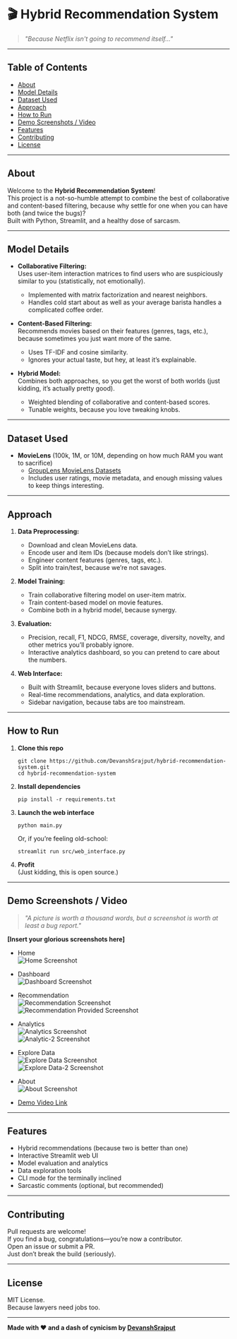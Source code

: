 # 🎬 Hybrid Recommendation System

> _"Because Netflix isn't going to recommend itself..."_

---

## Table of Contents

- [About](#about)
- [Model Details](#model-details)
- [Dataset Used](#dataset-used)
- [Approach](#approach)
- [How to Run](#how-to-run)
- [Demo Screenshots / Video](#demo-screenshots--video)
- [Features](#features)
- [Contributing](#contributing)
- [License](#license)

---

## About

Welcome to the **Hybrid Recommendation System**!  
This project is a not-so-humble attempt to combine the best of collaborative and content-based filtering, because why settle for one when you can have both (and twice the bugs)?  
Built with Python, Streamlit, and a healthy dose of sarcasm.

---

## Model Details

- **Collaborative Filtering:**  
  Uses user-item interaction matrices to find users who are suspiciously similar to you (statistically, not emotionally).
  - Implemented with matrix factorization and nearest neighbors.
  - Handles cold start about as well as your average barista handles a complicated coffee order.

- **Content-Based Filtering:**  
  Recommends movies based on their features (genres, tags, etc.), because sometimes you just want more of the same.
  - Uses TF-IDF and cosine similarity.
  - Ignores your actual taste, but hey, at least it’s explainable.

- **Hybrid Model:**  
  Combines both approaches, so you get the worst of both worlds (just kidding, it’s actually pretty good).
  - Weighted blending of collaborative and content-based scores.
  - Tunable weights, because you love tweaking knobs.

---

## Dataset Used

- **MovieLens** (100k, 1M, or 10M, depending on how much RAM you want to sacrifice)
  - [GroupLens MovieLens Datasets](https://grouplens.org/datasets/movielens/)
  - Includes user ratings, movie metadata, and enough missing values to keep things interesting.

---

## Approach

1. **Data Preprocessing:**  
   - Download and clean MovieLens data.
   - Encode user and item IDs (because models don’t like strings).
   - Engineer content features (genres, tags, etc.).
   - Split into train/test, because we’re not savages.

2. **Model Training:**  
   - Train collaborative filtering model on user-item matrix.
   - Train content-based model on movie features.
   - Combine both in a hybrid model, because synergy.

3. **Evaluation:**  
   - Precision, recall, F1, NDCG, RMSE, coverage, diversity, novelty, and other metrics you’ll probably ignore.
   - Interactive analytics dashboard, so you can pretend to care about the numbers.

4. **Web Interface:**  
   - Built with Streamlit, because everyone loves sliders and buttons.
   - Real-time recommendations, analytics, and data exploration.
   - Sidebar navigation, because tabs are too mainstream.

---

## How to Run

1. **Clone this repo**  
   ```
   git clone https://github.com/DevanshSrajput/hybrid-recommendation-system.git
   cd hybrid-recommendation-system
   ```

2. **Install dependencies**  
   ```
   pip install -r requirements.txt
   ```

3. **Launch the web interface**  
   ```
   python main.py
   ```
   Or, if you’re feeling old-school:
   ```
   streamlit run src/web_interface.py
   ```

4. **Profit**  
   (Just kidding, this is open source.)

---

## Demo Screenshots / Video

> _"A picture is worth a thousand words, but a screenshot is worth at least a bug report."_

**[Insert your glorious screenshots here]**

- Home  
  ![Home Screenshot](assests/Home.png)

- Dashboard  
  ![Dashboard Screenshot](assests/Dashboard.png)

- Recommendation  
  ![Recommendation Screenshot](assests/Recommendation.png)  
  ![Recommendation Provided Screenshot](assests/Recommendation%20Provided.png)

- Analytics  
  ![Analytics Screenshot](assests/Analytics.png)  
  ![Analytic-2 Screenshot](assests/Analytics-2.png)

- Explore Data  
  ![Explore Data Screenshot](assests/Explore%20Data.png)<br>
  ![Explore Data-2 Screenshot](assests/Explore%20Data-2.png)

- About  
  ![About Screenshot](assests/About.png)

- [Demo Video Link](assests/Movie_Recommendation_System.mp4)

---

## Features

- Hybrid recommendations (because two is better than one)
- Interactive Streamlit web UI
- Model evaluation and analytics
- Data exploration tools
- CLI mode for the terminally inclined
- Sarcastic comments (optional, but recommended)

---

## Contributing

Pull requests are welcome!  
If you find a bug, congratulations—you’re now a contributor.  
Open an issue or submit a PR.  
Just don’t break the build (seriously).

---

## License

MIT License.  
Because lawyers need jobs too.

---

**Made with ❤️ and a dash of cynicism by [DevanshSrajput](https://github.com/DevanshSrajput)**